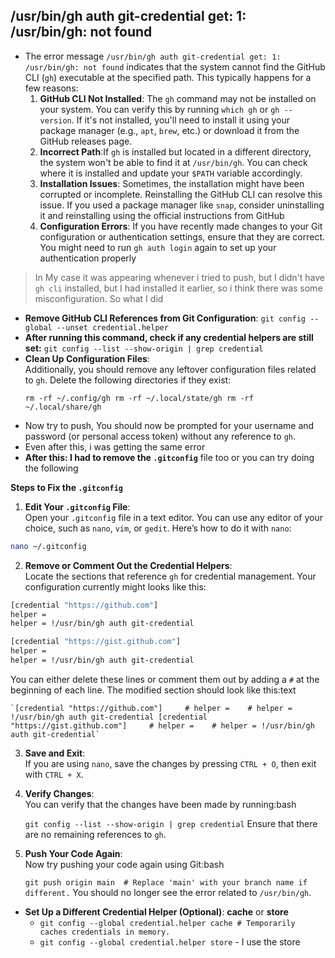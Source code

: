 ## /usr/bin/gh auth git-credential get: 1: /usr/bin/gh: not found
- The error message `/usr/bin/gh auth git-credential get: 1: /usr/bin/gh: not found` indicates that the system cannot find the GitHub CLI (`gh`) executable at the specified path. This typically happens for a few reasons:
	1. **GitHub CLI Not Installed**: The `gh` command may not be installed on your system. You can verify this by running `which gh` or `gh --version`. If it's not installed, you'll need to install it using your package manager (e.g., `apt`, `brew`, etc.) or download it from the GitHub releases page.
	2. **Incorrect Path**:If `gh` is installed but located in a different directory, the system won't be able to find it at `/usr/bin/gh`. You can check where it is installed and update your `$PATH` variable accordingly.
	3. **Installation Issues**: Sometimes, the installation might have been corrupted or incomplete. Reinstalling the GitHub CLI can resolve this issue. If you used a package manager like `snap`, consider uninstalling it and reinstalling using the official instructions from GitHub
	4. **Configuration Errors**: If you have recently made changes to your Git configuration or authentication settings, ensure that they are correct. You might need to run `gh auth login` again to set up your authentication properly

> In My case it was appearing whenever i tried to push, but I didn't have `gh cli` installed, but I had installed it earlier, so i think there was some misconfiguration. So what I did
	
- **Remove GitHub CLI References from Git Configuration**: `git config --global --unset credential.helper`
- **After running this command, check if any credential helpers are still set:** `git config --list --show-origin | grep credential`
- **Clean Up Configuration Files**:  
	Additionally, you should remove any leftover configuration files related to `gh`. Delete the following directories if they exist:
	```
	rm -rf ~/.config/gh rm -rf ~/.local/state/gh rm -rf ~/.local/share/gh
	```
- Now try to push, You should now be prompted for your username and password (or personal access token) without any reference to `gh`.
- Even after this, i was getting the same error
- **After this: I had to remove the `.gitconfig`** file too or you can try doing the following

**Steps to Fix the `.gitconfig`**
1. **Edit Your `.gitconfig` File**:  
    Open your `.gitconfig` file in a text editor. You can use any editor of your choice, such as `nano`, `vim`, or `gedit`. Here’s how to do it with `nano`:
```bash
nano ~/.gitconfig
```
    
2. **Remove or Comment Out the Credential Helpers**:  
    Locate the sections that reference `gh` for credential management. Your configuration currently might looks like this:
    
```bash
[credential "https://github.com"] 
helper =    
helper = !/usr/bin/gh auth git-credential 

[credential "https://gist.github.com"]     
helper =   
helper = !/usr/bin/gh auth git-credential
```

You can either delete these lines or comment them out by adding a `#` at the beginning of each line. The modified section should look like this:text
    
    `[credential "https://github.com"]     # helper =    # helper = !/usr/bin/gh auth git-credential [credential "https://gist.github.com"]     # helper =    # helper = !/usr/bin/gh auth git-credential`
    
3. **Save and Exit**:  
    If you are using `nano`, save the changes by pressing `CTRL + O`, then exit with `CTRL + X`.
4. **Verify Changes**:  
    You can verify that the changes have been made by running:bash
    
    `git config --list --show-origin | grep credential`
    Ensure that there are no remaining references to `gh`.
5. **Push Your Code Again**:  
    Now try pushing your code again using Git:bash
    
    `git push origin main  # Replace 'main' with your branch name if different.`
    You should no longer see the error related to `/usr/bin/gh`.
- **Set Up a Different Credential Helper (Optional)**: **cache** or **store**
	- `git config --global credential.helper cache # Temporarily caches credentials in memory.`
	- `git config --global credential.helper store` - I use the store